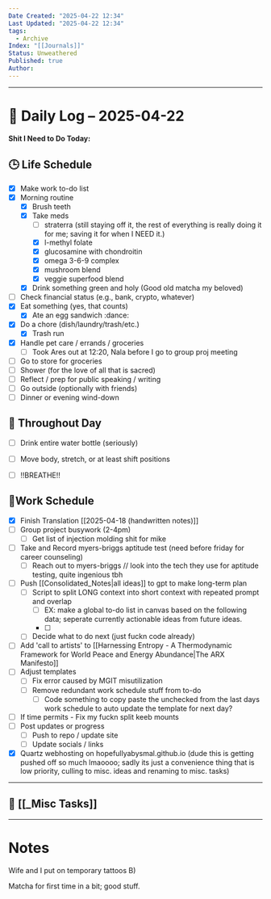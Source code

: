 ```yaml
---
Date Created: "2025-04-22 12:34"
Last Updated: "2025-04-22 12:34"
tags:
  - Archive
Index: "[[Journals]]"
Status: Unweathered
Published: true
Author:
---
```

---

# 📆 Daily Log – 2025-04-22

**Shit I Need to Do Today:**

## 🕒 Life Schedule

- [x] Make work to-do list  
- [x] Morning routine  
	- [x] Brush teeth  
	- [x] Take meds  
		- [ ] straterra (still staying off it, the rest of everything is really doing it for me; saving it for when I NEED it.)
		- [x] l-methyl folate
		- [x] glucosamine with chondroitin
		- [x] omega 3-6-9 complex
		- [x] mushroom blend
		- [x] veggie superfood blend
	- [x] Drink something green and holy (Good old matcha my beloved)  
- [ ] Check financial status (e.g., bank, crypto, whatever)
- [x] Eat something (yes, that counts)
	- [x] Ate an egg sandwich :dance:
- [x] Do a chore (dish/laundry/trash/etc.)
	- [x] Trash run
- [x] Handle pet care / errands / groceries  
	- [ ] Took Ares out at 12:20, Nala before I go to group proj meeting
- [ ] Go to store for groceries
- [ ] Shower (for the love of all that is sacred)
- [ ] Reflect / prep for public speaking / writing
- [ ] Go outside (optionally with friends)
- [ ] Dinner or evening wind-down

## 🌱 Throughout Day

- [ ] Drink entire water bottle (seriously)
- [ ] Move body, stretch, or at least shift positions
- [ ] !!BREATHE!!


## 🤑Work Schedule

  
- [x] Finish Translation [[2025-04-18 (handwritten notes)]]
- [ ] Group project busywork (2-4pm)
	- [ ] Get list of injection molding shit for mike
- [ ] Take and Record myers-briggs aptitude test (need before friday for career counseling)
	- [ ] Reach out to myers-briggs // look into the tech they use for aptitude testing, quite ingenious tbh
- [ ] Push [[Consolidated_Notes|all ideas]] to gpt to make long-term plan
	- [ ] Script to split LONG context into short context with repeated prompt and overlap
		- [ ] EX: make a global to-do list in canvas based on the following data; seperate currently actionable ideas from future ideas.
		- [ ] 
	- [ ] Decide what to do next (just fuckn code already)
- [ ] Add 'call to artists' to [[Harnessing Entropy - A Thermodynamic Framework for World Peace and Energy Abundance|The ARX Manifesto]]
- [ ] Adjust templates
	- [ ] Fix error caused by MGIT misutilization
	- [ ] Remove redundant work schedule stuff from to-do
		- [ ] Code something to copy paste the unchecked from the last days work schedule to auto update the template for next day?
- [ ] If time permits - Fix my fuckn split keeb mounts
- [ ] Post updates or progress  
	- [ ] Push to repo / update site  
	- [ ] Update socials / links
- [x] Quartz webhosting on hopefullyabysmal.github.io (dude this is getting pushed off so much lmaoooo; sadly its just a convenience thing that is low priority, culling to misc. ideas and renaming to misc. tasks)

---

## 🧠 [[_Misc Tasks]]

---

# Notes

Wife and I put on temporary tattoos B)

Matcha for first time in a bit; good stuff.